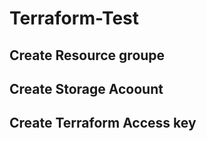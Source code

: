 # Terraform-Test


## Create Resource groupe 
## Create Storage Acoount
## Create Terraform Access key

